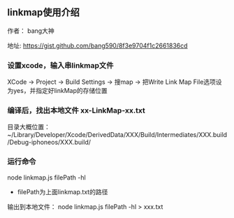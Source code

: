
## linkmap使用介绍

作者：
bang大神

地址:
https://gist.github.com/bang590/8f3e9704f1c2661836cd 

### 设置xcode，输入串linkmap文件

XCode -> Project -> Build Settings -> 搜map -> 把Write Link Map File选项设为yes，并指定好linkMap的存储位置

### 编译后，找出本地文件 xx-LinkMap-xx.txt

目录大概位置：~/Library/Developer/Xcode/DerivedData/XXX/Build/Intermediates/XXX.build/Debug-iphoneos/XXX.build/

### 运行命令

node linkmap.js filePath -hl
- filePath为上面linkmap.txt的路径 

输出到本地文件：
node linkmap.js filePath -hl > xxx.txt
